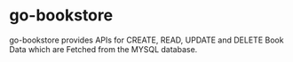 # go-bookstore

go-bookstore provides APIs for CREATE, READ, UPDATE and DELETE Book Data which are Fetched from the MYSQL database.
